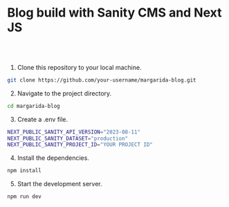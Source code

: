 # Blog build with Sanity CMS and Next JS
<br><br>

1. Clone this repository to your local machine.

```bash
git clone https://github.com/your-username/margarida-blog.git
```

2. Navigate to the project directory.

```bash
cd margarida-blog
```

3. Create a .env file.

```bash
NEXT_PUBLIC_SANITY_API_VERSION="2023-08-11"
NEXT_PUBLIC_SANITY_DATASET="production"
NEXT_PUBLIC_SANITY_PROJECT_ID="YOUR PROJECT ID"
```

4. Install the dependencies.

```bash
npm install
```

5. Start the development server.
```bash
npm run dev
```

